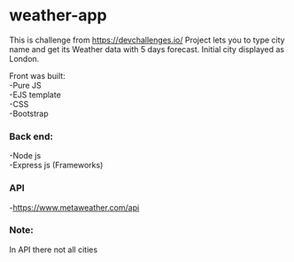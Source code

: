 # weather-app
This is challenge from https://devchallenges.io/ 
Project lets you to type city name and get its Weather data with 5 days forecast. Initial city displayed as London.

Front was built:  
-Pure JS  
-EJS template  
-CSS  
-Bootstrap  

### Back end:  
-Node js  
-Express js (Frameworks)  

### API  
-https://www.metaweather.com/api  


### Note:  
In API there not all cities  
